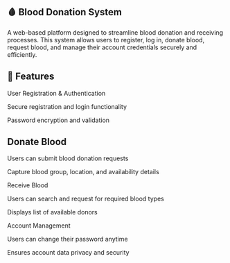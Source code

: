 ## 🩸 Blood Donation System

A web-based platform designed to streamline blood donation and receiving processes. This system allows users to register, log in, donate blood, request blood, and manage their account credentials securely and efficiently.

## 🚀 Features

User Registration & Authentication

Secure registration and login functionality

Password encryption and validation

## Donate Blood

Users can submit blood donation requests

Capture blood group, location, and availability details

Receive Blood

Users can search and request for required blood types

Displays list of available donors

Account Management

Users can change their password anytime

Ensures account data privacy and security
